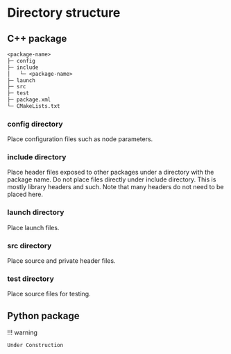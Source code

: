 # Directory structure

## C++ package

```txt
<package-name>
├─ config
├─ include
│   └─ <package-name>
├─ launch
├─ src
├─ test
├─ package.xml
└─ CMakeLists.txt
```

### config directory

Place configuration files such as node parameters.

### include directory

Place header files exposed to other packages under a directory with the package name. Do not place files directly under include directory.
This is mostly library headers and such. Note that many headers do not need to be placed here.

### launch directory

Place launch files.

### src directory

Place source and private header files.

### test directory

Place source files for testing.

## Python package

!!! warning

    Under Construction
